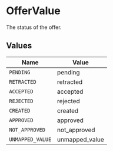 # OfferValue

The status of the offer.


## Values

| Name             | Value            |
| ---------------- | ---------------- |
| `PENDING`        | pending          |
| `RETRACTED`      | retracted        |
| `ACCEPTED`       | accepted         |
| `REJECTED`       | rejected         |
| `CREATED`        | created          |
| `APPROVED`       | approved         |
| `NOT_APPROVED`   | not_approved     |
| `UNMAPPED_VALUE` | unmapped_value   |